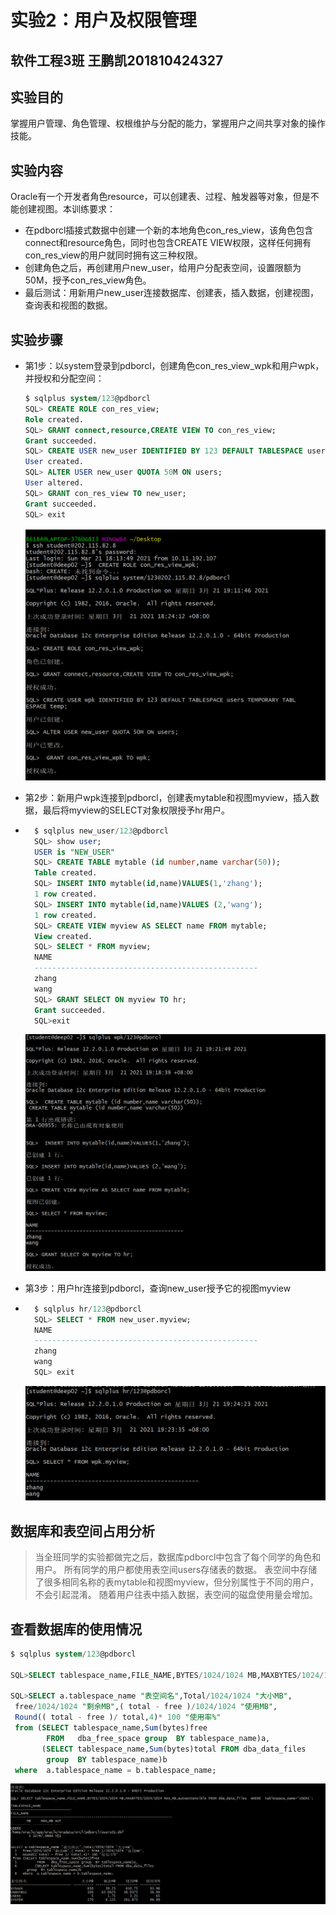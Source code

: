 

# 实验2：用户及权限管理

## 软件工程3班 王鹏凯201810424327

## 实验目的

掌握用户管理、角色管理、权根维护与分配的能力，掌握用户之间共享对象的操作技能。

## 实验内容

Oracle有一个开发者角色resource，可以创建表、过程、触发器等对象，但是不能创建视图。本训练要求：

- 在pdborcl插接式数据中创建一个新的本地角色con_res_view，该角色包含connect和resource角色，同时也包含CREATE VIEW权限，这样任何拥有con_res_view的用户就同时拥有这三种权限。
- 创建角色之后，再创建用户new_user，给用户分配表空间，设置限额为50M，授予con_res_view角色。
- 最后测试：用新用户new_user连接数据库、创建表，插入数据，创建视图，查询表和视图的数据。

## 实验步骤

- 第1步：以system登录到pdborcl，创建角色con_res_view_wpk和用户wpk，并授权和分配空间：

    ```sql
    $ sqlplus system/123@pdborcl
    SQL> CREATE ROLE con_res_view;
    Role created.
    SQL> GRANT connect,resource,CREATE VIEW TO con_res_view;
    Grant succeeded.
    SQL> CREATE USER new_user IDENTIFIED BY 123 DEFAULT TABLESPACE users TEMPORARY TABLESPACE temp;
    User created.
    SQL> ALTER USER new_user QUOTA 50M ON users;
    User altered.
    SQL> GRANT con_res_view TO new_user;
    Grant succeeded.
    SQL> exit
    ```

    ![](./pict1.png)

- 第2步：新用户wpk连接到pdborcl，创建表mytable和视图myview，插入数据，最后将myview的SELECT对象权限授予hr用户。

- ```sql
    $ sqlplus new_user/123@pdborcl
    SQL> show user;
    USER is "NEW_USER"
    SQL> CREATE TABLE mytable (id number,name varchar(50));
    Table created.
    SQL> INSERT INTO mytable(id,name)VALUES(1,'zhang');
    1 row created.
    SQL> INSERT INTO mytable(id,name)VALUES (2,'wang');
    1 row created.
    SQL> CREATE VIEW myview AS SELECT name FROM mytable;
    View created.
    SQL> SELECT * FROM myview;
    NAME
    --------------------------------------------------
    zhang
    wang
    SQL> GRANT SELECT ON myview TO hr;
    Grant succeeded.
    SQL>exit
    ```

    ![](./pict2.png)

- 第3步：用户hr连接到pdborcl，查询new_user授予它的视图myview

- ```sql
    $ sqlplus hr/123@pdborcl
    SQL> SELECT * FROM new_user.myview;
    NAME
    --------------------------------------------------
    zhang
    wang
    SQL> exit
    ```

    ![](./pict3.png)

## 数据库和表空间占用分析

> 当全班同学的实验都做完之后，数据库pdborcl中包含了每个同学的角色和用户。 所有同学的用户都使用表空间users存储表的数据。 表空间中存储了很多相同名称的表mytable和视图myview，但分别属性于不同的用户，不会引起混淆。 随着用户往表中插入数据，表空间的磁盘使用量会增加。

## 查看数据库的使用情况

```sql
$ sqlplus system/123@pdborcl

SQL>SELECT tablespace_name,FILE_NAME,BYTES/1024/1024 MB,MAXBYTES/1024/1024 MAX_MB,autoextensible FROM dba_data_files  WHERE  tablespace_name='USERS';

SQL>SELECT a.tablespace_name "表空间名",Total/1024/1024 "大小MB",
 free/1024/1024 "剩余MB",( total - free )/1024/1024 "使用MB",
 Round(( total - free )/ total,4)* 100 "使用率%"
 from (SELECT tablespace_name,Sum(bytes)free
        FROM   dba_free_space group  BY tablespace_name)a,
       (SELECT tablespace_name,Sum(bytes)total FROM dba_data_files
        group  BY tablespace_name)b
 where  a.tablespace_name = b.tablespace_name;
```

   ![](./pict4.png)
